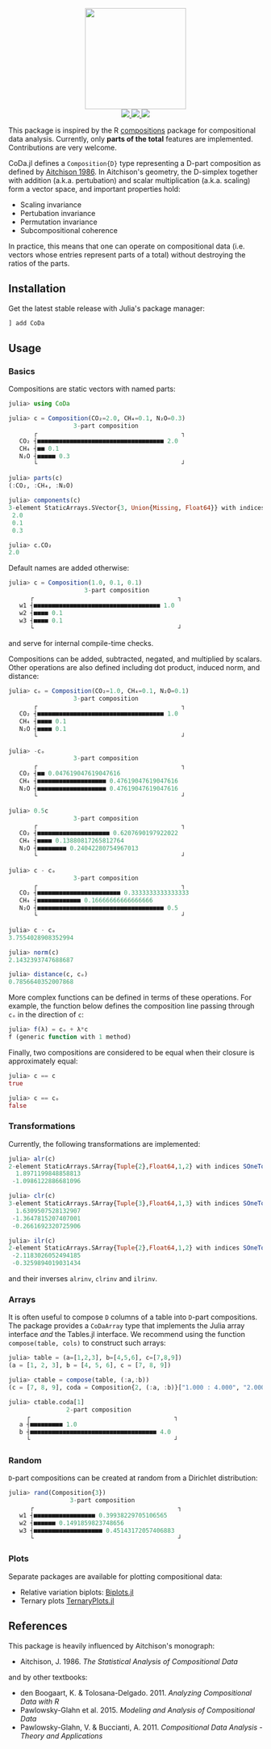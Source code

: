 <p align="center">
  <img src="docs/CoDa.png" height="200"><br>
  <a href="https://github.com/JuliaEarth/CoDa.jl/actions">
    <img src="https://img.shields.io/github/workflow/status/JuliaEarth/CoDa.jl/CI?style=flat-square">
  </a>
  <a href="https://codecov.io/gh/JuliaEarth/CoDa.jl">
    <img src="https://img.shields.io/codecov/c/github/JuliaEarth/CoDa.jl?style=flat-square">
  </a>
  <a href="LICENSE">
    <img src="https://img.shields.io/badge/license-MIT-blue.svg?style=flat-square">
  </a>
</p>

This package is inspired by the R [compositions](https://cran.r-project.org/web/packages/compositions/index.html)
package for compositional data analysis. Currently, only **parts of the total** features
are implemented. Contributions are very welcome.

CoDa.jl defines a `Composition{D}` type representing a D-part composition as defined by
[Aitchison 1986](https://www.jstor.org/stable/pdf/2345821.pdf). In Aitchison's geometry,
the D-simplex together with addition (a.k.a. pertubation) and scalar multiplication
(a.k.a. scaling) form a vector space, and important properties hold:

- Scaling invariance
- Pertubation invariance
- Permutation invariance
- Subcompositional coherence

In practice, this means that one can operate on compositional data (i.e.  vectors whose
entries represent parts of a total) without destroying the ratios of the parts.

## Installation

Get the latest stable release with Julia's package manager:

```julia
] add CoDa
```

## Usage

### Basics

Compositions are static vectors with named parts:

```julia
julia> using CoDa

julia> c = Composition(CO₂=2.0, CH₄=0.1, N₂O=0.3)
                  3-part composition
       ┌                                        ┐ 
   CO₂ ┤■■■■■■■■■■■■■■■■■■■■■■■■■■■■■■■■■■■ 2.0   
   CH₄ ┤■■ 0.1                                    
   N₂O ┤■■■■■ 0.3                                 
       └                                        ┘ 

julia> parts(c)
(:CO₂, :CH₄, :N₂O)

julia> components(c)
3-element StaticArrays.SVector{3, Union{Missing, Float64}} with indices SOneTo(3):
 2.0
 0.1
 0.3

julia> c.CO₂
2.0
```

Default names are added otherwise:

```julia
julia> c = Composition(1.0, 0.1, 0.1)
                     3-part composition
      ┌                                        ┐ 
   w1 ┤■■■■■■■■■■■■■■■■■■■■■■■■■■■■■■■■■■■ 1.0   
   w2 ┤■■■■ 0.1                                  
   w3 ┤■■■■ 0.1                                  
      └                                        ┘ 
```

and serve for internal compile-time checks.

Compositions can be added, subtracted, negated, and multiplied by
scalars. Other operations are also defined including dot product,
induced norm, and distance:

```julia
julia> cₒ = Composition(CO₂=1.0, CH₄=0.1, N₂O=0.1)
                  3-part composition
       ┌                                        ┐ 
   CO₂ ┤■■■■■■■■■■■■■■■■■■■■■■■■■■■■■■■■■■■ 1.0   
   CH₄ ┤■■■■ 0.1                                  
   N₂O ┤■■■■ 0.1                                  
       └                                        ┘ 

julia> -cₒ
                  3-part composition
       ┌                                        ┐ 
   CO₂ ┤■■ 0.047619047619047616                   
   CH₄ ┤■■■■■■■■■■■■■■■■■■■ 0.47619047619047616   
   N₂O ┤■■■■■■■■■■■■■■■■■■■ 0.47619047619047616   
       └                                        ┘ 

julia> 0.5c
                  3-part composition
       ┌                                        ┐ 
   CO₂ ┤■■■■■■■■■■■■■■■■■■■■ 0.6207690197922022   
   CH₄ ┤■■■■ 0.13880817265812764                  
   N₂O ┤■■■■■■■■ 0.24042280754967013              
       └                                        ┘ 

julia> c - cₒ
                  3-part composition
       ┌                                        ┐ 
   CO₂ ┤■■■■■■■■■■■■■■■■■■■■■■■ 0.3333333333333333  
   CH₄ ┤■■■■■■■■■■■■ 0.16666666666666666          
   N₂O ┤■■■■■■■■■■■■■■■■■■■■■■■■■■■■■■■■■■■ 0.5   
       └                                        ┘ 

julia> c ⋅ cₒ
3.7554028908352994

julia> norm(c)
2.1432393747688687

julia> distance(c, cₒ)
0.7856640352007868
```

More complex functions can be defined in terms of these
operations. For example, the function below defines the
composition line passing through `cₒ` in the direction of `c`:

```julia
julia> f(λ) = cₒ + λ*c
f (generic function with 1 method)
```

Finally, two compositions are considered to be equal when
their closure is approximately equal:

```julia
julia> c == c
true

julia> c == cₒ
false
```

### Transformations

Currently, the following transformations are implemented:

```julia
julia> alr(c)
2-element StaticArrays.SArray{Tuple{2},Float64,1,2} with indices SOneTo(2):
  1.8971199848858813
 -1.0986122886681096

julia> clr(c)
3-element StaticArrays.SArray{Tuple{3},Float64,1,3} with indices SOneTo(3):
  1.6309507528132907
 -1.3647815207407001
 -0.2661692320725906

julia> ilr(c)
2-element StaticArrays.SArray{Tuple{2},Float64,1,2} with indices SOneTo(2):
 -2.1183026052494185
 -0.3259894019031434
```

and their inverses `alrinv`, `clrinv` and `ilrinv`.

### Arrays

It is often useful to compose `D` columns of a table into `D`-part compositions. The
package provides a `CoDaArray` type that implements the Julia array interface *and* the
Tables.jl interface. We recommend using the function `compose(table, cols)` to construct
such arrays:

```julia
julia> table = (a=[1,2,3], b=[4,5,6], c=[7,8,9])
(a = [1, 2, 3], b = [4, 5, 6], c = [7, 8, 9])

julia> ctable = compose(table, (:a,:b))
(c = [7, 8, 9], coda = Composition{2, (:a, :b)}["1.000 : 4.000", "2.000 : 5.000", "3.000 : 6.000"])

julia> ctable.coda[1]
                2-part composition
     ┌                                        ┐ 
   a ┤■■■■■■■■■ 1.0                             
   b ┤■■■■■■■■■■■■■■■■■■■■■■■■■■■■■■■■■■■ 4.0   
     └                                        ┘ 
```

### Random

`D`-part compositions can be created at random from a Dirichlet distribution:

```julia
julia> rand(Composition{3})
                 3-part composition
      ┌                                        ┐ 
   w1 ┤■■■■■■■■■■■■■■■■■ 0.39938229705106565     
   w2 ┤■■■■■■ 0.1491859823748656                 
   w3 ┤■■■■■■■■■■■■■■■■■■■ 0.45143172057406883   
      └                                        ┘
```

### Plots

Separate packages are available for plotting compositional data:

- Relative variation biplots: [Biplots.jl](https://github.com/juliohm/Biplots.jl)
- Ternary plots [TernaryPlots.jl](https://github.com/jacobusmmsmit/TernaryPlots.jl)

## References

This package is heavily influenced by Aitchison's monograph:

- Aitchison, J. 1986. *The Statistical Analysis of Compositional Data*

and by other textbooks:

- den Boogaart, K. & Tolosana-Delgado. 2011. *Analyzing Compositional Data with R*
- Pawlowsky-Glahn et al. 2015. *Modeling and Analysis of Compositional Data*
- Pawlowsky-Glahn, V. & Buccianti, A. 2011. *Compositional Data Analysis - Theory and Applications*
